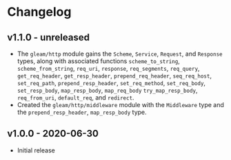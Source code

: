 # Changelog

## v1.1.0 - unreleased

- The `gleam/http` module gains the `Scheme`, `Service`, `Request`, and
  `Response` types, along with associated functions `scheme_to_string`,
  `scheme_from_string`, `req_uri`, `response`, `req_segments`, `req_query`,
  `get_req_header`, `get_resp_header`, `prepend_req_header`, `seq_req_host`,
  `set_req_path`, `prepend_resp_header`, `set_req_method`, `set_req_body`,
  `set_resp_body`, `map_resp_body`, `map_req_body` `try_map_resp_body`,
  `req_from_uri`, `default_req`, and `redirect`.
- Created the `gleam/http/middleware` module with the `Middleware` type and
  the `prepend_resp_header`, `map_resp_body` type.

## v1.0.0 - 2020-06-30

- Initial release
